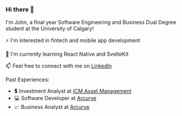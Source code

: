 ### Hi there 👋

I'm John, a final year Software Engineering and Business Dual Degree student at the University of Calgary!

⚡ I'm interested in fintech and mobile app development

🌱 I'm currently learning React Native and SvelteKit

📫 Feel free to connect with me on [LinkedIn](https://www.linkedin.com/in/johnmcmurtry)

Past Experiences:

- 💲 Investment Analyst at [ICM Asset Management](https://www.icmassetmanagement.com/)
- 💻 Software Developer at [Arcurve](https://www.arcurve.com/)
- 📈 Business Analyst at [Arcurve](https://www.arcurve.com/)
